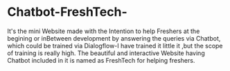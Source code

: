 # Chatbot-FreshTech-

It's the mini Website made with the Intention to help Freshers at the begining or inBetween development by answering the queries via Chatbot,
which could be trained via Dialogflow-I have trained it little it ,but the scope of training is really high.
The beautiful and interactive Website having Chatbot included in it is named as FreshTech for helping freshers.
